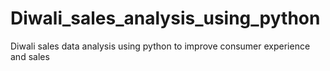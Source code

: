 # Diwali_sales_analysis_using_python
Diwali sales data analysis using python to improve consumer experience and sales
